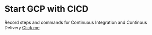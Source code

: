 # Start GCP with CICD
Record steps and commands for Continuous Integration and Continous Delivery
[Click me](./test.md)
